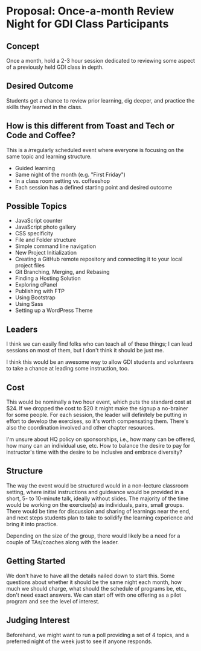 # Proposal: Once-a-month Review Night for GDI Class Participants

## Concept

Once a month, hold a 2-3 hour session dedicated to reviewing some
aspect of a previously held GDI class in depth.

## Desired Outcome

Students get a chance to review prior learning, dig deeper, and
practice the skills they learned in the class.

## How is this different from Toast and Tech or Code and Coffee?

This is a *ir*regularly scheduled event where everyone is focusing on the
same topic and learning structure.

- Guided learning
- Same night of the month (e.g. "First Friday")
- In a class room setting vs. coffeeshop
- Each session has a defined starting point and desired outcome

## Possible Topics

- JavaScript counter
- JavaScript photo gallery
- CSS specificity
- File and Folder structure
- Simple command line navigation
- New Project Initialization
- Creating a GitHub remote repository and connecting it to your local
  project files
- Git Branching, Merging, and Rebasing
- Finding a Hosting Solution
- Exploring cPanel
- Publishing with FTP
- Using Bootstrap
- Using Sass
- Setting up a WordPress Theme

## Leaders

I think we can easily find folks who can teach all of these things; I
can lead sessions on most of them, but I don't think it should be just
me.

I think this would be an awesome way to allow GDI students and
volunteers to take a chance at leading some instruction, too.

## Cost

This would be nominally a two hour event, which puts the standard cost
at $24. If we dropped the cost to $20 it might make the signup a
no-brainer for some people. For each session, the leader will
definitely be putting in effort to develop the exercises, so it's
worth compensating them. There's also the coordination involved and
other chapter resources.

I'm unsure about HQ policy on sponsorships, i.e., how many can be
offered, how many can an individual use, etc. How to balance the
desire to pay for instructor's time with the desire to be inclusive
and embrace diversity?

## Structure

The way the event would be structured would in a non-lecture classroom
setting, where initial instructions and guideance would be provided in
a short, 5- to 10-minute talk, ideally without slides. The majority of
the time would be working on the exercise(s) as individuals, pairs,
small groups. There would be time for discussion and sharing of
learnings near the end, and next steps students plan to take to
solidify the learning experience and bring it into practice.

Depending on the size of the group, there would likely be a need for a
couple of TAs/coaches along with the leader.

## Getting Started

We don't have to have all the details nailed down to start this. Some
questions about whether it should be the same night each month, how
much we should charge, what should the schedule of programs be, etc.,
don't need exact answers. We can start off with one offering as a
pilot program and see the level of interest.

## Judging Interest

Beforehand, we might want to run a poll providing a set of 4 topics,
and a preferred night of the week just to see if anyone responds.
